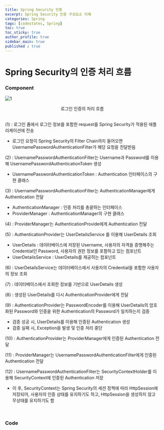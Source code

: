 ```yaml
---
title: Spring Security 인증
excerpt: Spring Security 인증 구성요소 이해
categories: Spring
tags: [codestates, Spring]
toc: true
toc_sticky: true
author_profile: true
sidebar_main: true
published : true
---
```


# Spring Security의 인증 처리 흐름
### Component
![1](https://user-images.githubusercontent.com/90169862/225558731-e2518c0f-0185-4c61-bc2c-e6e35739adca.PNG) 
<div style = "text-align : center"> 로그인 인증의 처리 흐름 </div><br>

(1) : 로그인 폼에서 로그인 정보를 포함한 request를 Spring Security가 적용된 애플리케이션에 전송
  - 로그인 요청이 Spring Security의 Filter Chain까지 들어오면 UsernamePasswordAuthenticationFilter가 해당 요청을 전달받음  

(2) : UsernamePasswordAuthenticationFilter는 Username과 Password를 이용해 UsernamePasswordAuthenticationToken 생성
  - UsernamePasswordAuthenticationToken : Authentication 인터페이스의 구현 클래스

(3) : UsernamePasswordAuthenticationFilter는 AuthenticationManager에게 Authentication 전달
  - AuthenticationManager : 인증 처리를 총괄하는 인터페이스
  - ProviderManager : AuthenticationManager의 구현 클래스

(4) : ProviderManager는 AuthenticationProvide에게 Authentication 전달

(5) : AuthenticationProvider는 UserDetailsService 를 이용해 UserDetails 조회
  - UserDetails : 데이터베이스에 저장된 Username, 사용자의 자격을 증명해주는 Credential인 Password, 사용자의 권한 정보를 포함하고 있는 컴포넌트
  - UserDetailsService : UserDetails를 제공하는 컴포넌트

(6) : UserDetailsService는 데이터베이스에서 사용자의 Credential을 포함한 사용자의 정보 조회

(7) : 데이터베이스에서 조회한 정보를 기반으로 UserDetails 생성  

(8) : 생성된 UserDetails를 다시 AuthenticationProvider에게 전달

(9) : AuthenticationProvider는 PasswordEncoder를 이용해 UserDetails의 암호화된 Password와 인증을 위한 Authentication의 Password가 일치하는지 검증
  - 검증 성공 시, UserDetails를 이용해 인증된 Authentication 생성
  - 검증 실패 시,  Exception을 발생 및 인증 처리 중단

(10) : AuthenticationProvider는 ProviderManager에게 인증된 Authentication 전달

(11) : ProviderManager는 UsernamePasswordAuthenticationFilter에게 인증된 Authentication 전달

(12) : UsernamePasswordAuthenticationFilter는 SecurityContextHolder를 이용해 SecurityContext에 인증된 Authentication 저장
  -  이 후, SecurityContext는 Spring Security의 세션 정책에 따라 HttpSession에 저장되어, 사용자의 인증 상태를 유지하기도 하고, HttpSession을 생성하지 않고 무상태를 유지하기도 함
  <br>

### Code

